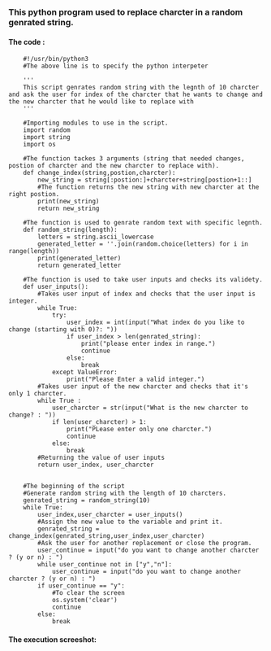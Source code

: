 ### This python program used to replace charcter in a random genrated string.
#### The code :  
        #!/usr/bin/python3
        #The above line is to specify the python interpeter

        ''' 
        This script genrates random string with the legnth of 10 charcter and ask the user for index of the charcter that he wants to change and the new charcter that he would like to replace with
        '''

        #Importing modules to use in the script.
        import random
        import string
        import os

        #The function tackes 3 arguments (string that needed changes, postion of charcter and the new charcter to replace with).
        def change_index(string,postion,charcter):
            new_string = string[:postion:]+charcter+string[postion+1::]
            #The function returns the new string with new charcter at the right postion.
            print(new_string)
            return new_string

        #The function is used to genrate random text with specific legnth.
        def random_string(length):
            letters = string.ascii_lowercase
            generated_letter = ''.join(random.choice(letters) for i in range(length))
            print(generated_letter)
            return generated_letter

        #The function is used to take user inputs and checks its validety.
        def user_inputs():
            #Takes user input of index and checks that the user input is integer.
            while True:
                try:
                    user_index = int(input("What index do you like to change (starting with 0)?: "))
                    if user_index > len(genrated_string):
                        print("please enter index in range.")
                        continue
                    else:
                        break
                except ValueError:
                    print("Please Enter a valid integer.")
            #Takes user input of the new charcter and checks that it's only 1 charcter.   
            while True :  
                user_charcter = str(input("What is the new charcter to change? : "))
                if len(user_charcter) > 1:
                    print("PLease enter only one charcter.")
                    continue
                else:
                    break
            #Returning the value of user inputs
            return user_index, user_charcter


        #The beginning of the script
        #Generate random string with the length of 10 charcters.
        genrated_string = random_string(10)
        while True:
            user_index,user_charcter = user_inputs()
            #Assign the new value to the variable and print it.
            genrated_string = change_index(genrated_string,user_index,user_charcter)
            #Ask the user for another replacement or close the program.
            user_continue = input("do you want to change another charcter ? (y or n) : ")
            while user_continue not in ["y","n"]:
                user_continue = input("do you want to change another charcter ? (y or n) : ")
            if user_continue == "y":
                #To clear the screen
                os.system('clear')  
                continue
            else:
                break
        
    
#### The execution screeshot:  
![]() 